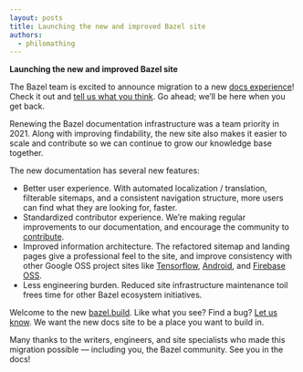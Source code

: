 ```yaml
---
layout: posts
title: Launching the new and improved Bazel site
authors:
  - philomathing
---
```


**Launching the new and improved Bazel site**

The Bazel team is excited to announce migration to a new [docs experience](https://bazel.build)! Check it out and [tell us what you think](https://forms.gle/onkAkr2ZwBmcbWXj7). Go ahead; we’ll be here when you get back.

Renewing the Bazel documentation infrastructure was a team priority in 2021. Along with improving findability, the new site also makes it easier to scale and contribute so we can continue to grow our knowledge base together.

The new documentation has several new features:

*   Better user experience. With automated localization / translation, filterable sitemaps, and a consistent navigation structure, more users can find what they are looking for, faster.
*   Standardized contributor experience. We’re making regular improvements to our documentation, and encourage the community to [contribute](https://bazel.build/contribute/docs).
*   Improved information architecture. The refactored sitemap and landing pages give a professional feel to the site, and improve consistency with other Google OSS project sites like [Tensorflow](https://www.tensorflow.org/), [Android](https://source.android.com/), and [Firebase OSS](https://firebaseopensource.com/).
*   Less engineering burden. Reduced site infrastructure maintenance toil frees time for other Bazel ecosystem initiatives. 

Welcome to the new [bazel.build](https://bazel.build). Like what you see? Find a bug? [Let us know](https://forms.gle/onkAkr2ZwBmcbWXj7). We want the new docs site to be a place you want to build in.

Many thanks to the writers, engineers, and site specialists who made this migration possible — including you, the Bazel community. See you in the docs!
